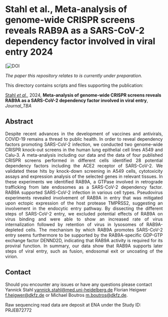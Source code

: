 # Stahl et al., Meta-analysis of genome-wide CRISPR screens reveals RAB9A as a SARS-CoV-2 dependency factor involved in viral entry 2024

[![DOI](https://TBA)

_The paper this repository relates to is currently under preparation._

This directory contains scripts and files supporting the publication: </br>

[Stahl _et al._](http://LINK_TBA), 2024, **Meta-analysis of genome-wide CRISPR screens reveals RAB9A as a SARS-CoV-2 dependency factor involved in viral entry**, _Journal_TBA_

## Abstract

<div style="text-align: justify; vertical-align: middle;">
Despite recent advances in the development of vaccines and antivirals, COVID-19 remains a thread to public health. In order to reveal dependency factors promoting SARS-CoV-2 infection, we conducted two genome-wide CRISPR knock-out screens in the human lung epithelial cell lines A549 and Calu-3. A meta-analysis including our data and the data of four published CRISPR screens performed in different cells identified 28 potential dependency factors including the ACE2 receptor of SARS-CoV-2. We validated these hits by knock-down screening in A549 cells, cytotoxicity assays and expression analysis of the selected genes in relevant tissues. In these experiments we identified RAB9A, a GTPase involved in retrograde trafficking from late endosomes as a SARS-CoV-2 dependency factor. RAB9A supported SARS-CoV-2 infection in various cell types. Pseudovirus experiments revealed involvement of RAB9A in entry that was mitigated upon ectopic expression of the host protease TMPRSS2, suggesting an involvement in the endocytic entry pathway. By dissecting the different steps of SARS-CoV-2 entry, we excluded potential effects of RAB9A on virus binding and were able to show an increased rate of virus internalization followed by retention of virus in lysosomes of RAB9A-depleted cells. The mechanism by which RAB9A promotes SARS-CoV-2 entry seems furthermore to be supported by the RAB9A-specific GDP-GTP exchange factor DENND2D, indicating that RAB9A activity is required for its proviral function. In summary, our data show that RAB9A supports later steps of viral entry, such as fusion, endosomal exit or uncoating of the virion.
</div>

## Contact

Should you encounter any issues or have any questions please contact Yannick Stahl <yannick.stahl@med.uni-heidelberg.de> Florian Heigwer <f.heigwer@dkfz.de> or Michael Boutros <m.boutros@dkfz.de>.

Raw sequencing read data are deposit at ENA under the Study ID: PRJEB72772

